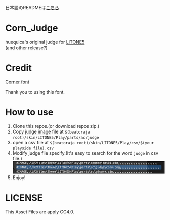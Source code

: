 日本語のREADMEは[こちら](./README_jp.md)

# Corn_Judge
huequica's original judge for [LITONE5](https://desout2.tk/litone5-beatoraja/)  
(and other release?)

# Credit
[Corner font](http://www.cfont.jp/eijifree/corner.html)

Thank you to using this font.

# How to use
1. Clone this repos.(or download repos zip.)
2. Copy [judge image]() file at `$(beatoraja root)/skin/LITONE5/Play/parts/ac/judge`
3. open a csv file at `$(beatoraja root)/skin/LITONE5/Play/csv/$(your playside file).csv`
4. Modify judge file specify.(It's easy to search for the word `judge` in csv file.)
![Modified code](./README_images/csv.png)
5. Enjoy!

# LICENSE 
This Asset Files are apply CC4.0.